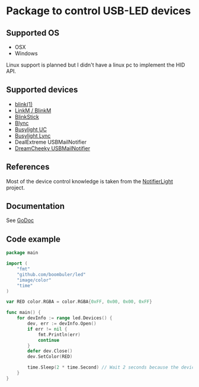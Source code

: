 # Package to control USB-LED devices

## Supported OS
* OSX
* Windows

Linux support is planned but I didn't have a linux pc to implement the HID API.

## Supported devices

* [blink(1)](http://blink1.thingm.com/)
* [LinkM / BlinkM](http://thingm.com/products/linkm/)
* [BlinkStick](http://www.blinkstick.com/)
* [Blync](http://www.blynclight.com/)
* [Busylight UC](http://www.busylight.com/busylight-uc.html)
* [Busylight Lync](http://www.busylight.com/busylight-lync.html)
* DealExtreme USBMailNotifier
* [DreamCheeky USBMailNotifier](http://www.dreamcheeky.com/webmail-notifier)

## References

Most of the device control knowledge is taken from the [NotifierLight](http://notifierlight.blogspot.de/) project.

## Documentation
See [GoDoc](https://godoc.org/github.com/boombuler/led)

## Code example
```go
package main

import (
    "fmt"
    "github.com/boombuler/led"
    "image/color"
    "time"
)

var RED color.RGBA = color.RGBA{0xFF, 0x00, 0x00, 0xFF}

func main() {
    for devInfo := range led.Devices() {
        dev, err := devInfo.Open()
        if err != nil {
            fmt.Println(err)
            continue
        }
        defer dev.Close()
        dev.SetColor(RED)

        time.Sleep(2 * time.Second) // Wait 2 seconds because the device will turn off once it is closed!
    }
}
```
